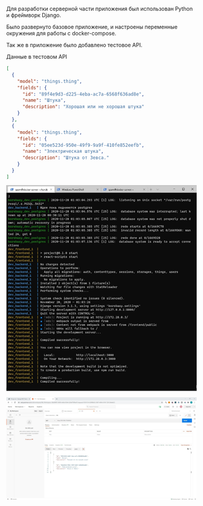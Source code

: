 Для разработки серверной части приложения был использован Python и фреймворк Django.

Было развернуто базовое приложение, и настроены переменные окружения для работы с docker-compose.

Так же в приложение было добавлено тестовое API.

Данные в тестовом API
```json
[
  {
    "model": "things.thing",
    "fields": {
      "id": "89f4e9d3-d225-4eba-ac7a-6568f636ad8e",
      "name": "Штука",
      "description": "Хорошая или не хорошая штука"
    }
  },
  {
    "model": "things.thing",
    "fields": {
      "id": "05ee523d-950e-49f9-9a9f-410fe852eefb",
      "name": "Электрическая штука",
      "description": "Штука от Зевса."
    }
  }
]
```

![Демонстрация работы docker-compose](./files/docker.jpg)

![Демонстрация работы в Postman](./files/postman.jpg)